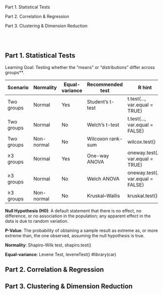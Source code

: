Part 1. Statistical Tests

Part 2. Correlation & Regression

Part 3. Clustering & Dimension Reduction


<br>
<br>


## Part 1. Statistical Tests

Learning Goal: Testing whether the “means” or “distributions” differ across groups**.

| Scenario  | Normality | Equal-variance | Recommended test | R hint |
|-----------|-----------|----------------|------------------|----------------------|
| Two groups | Normal    | Yes  | Student’s t-test | t.test(..., var.equal = TRUE) |
| Two groups | Normal    | No | Welch’s t-test | t.test(..., var.equal = FALSE) |
| Two groups | Non-normal | No | Wilcoxon rank-sum | wilcox.test() |
| ≥3 groups | Normal    | Yes | One-way ANOVA |  oneway.test(..., var.equal = TRUE) |
| ≥3 groups | Normal    | No | Welch ANOVA | oneway.test(..., var.equal = FALSE) |
| ≥3 groups | Non-normal | No | Kruskal–Wallis | kruskal.test() |


**Null Hypothesis (H0)**: A default statement that there is no effect, no difference, or no association in the population; any apparent effect in the data is due to random variation.

**P-Value**: The probability of obtaining a sample result as extreme as, or more extreme than, the one observed, assuming the null hypothesis is true.

**Normality**: Shapiro-Wilk test, shapiro.test()

**Equal-variance**: Levene Test, leveneTest() #library(car)









## Part 2. Correlation & Regression

## Part 3. Clustering & Dimension Reduction





